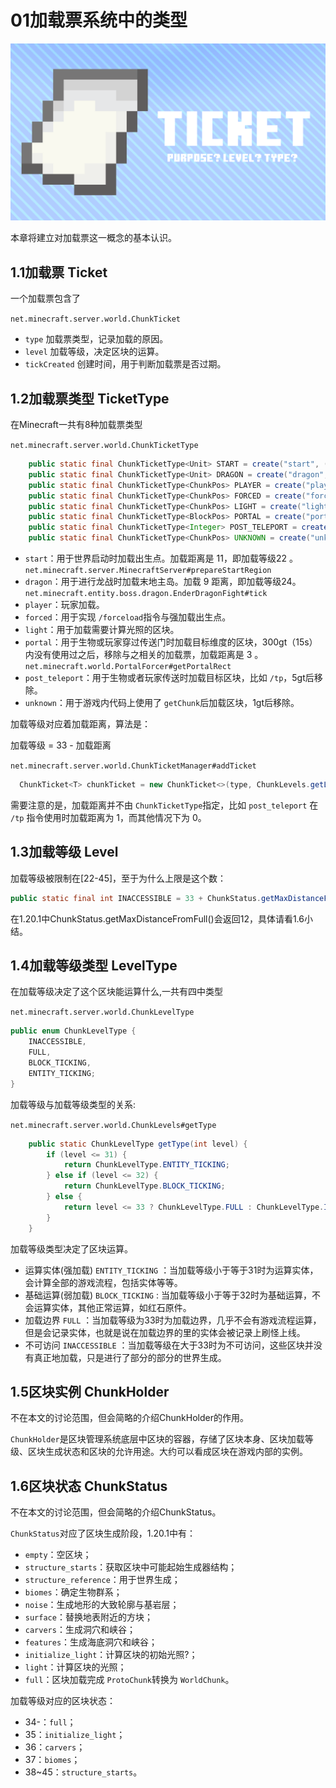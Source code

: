 # 01加载票系统中的类型

![img.png](img/01Ticket.png)

本章将建立对加载票这一概念的基本认识。

## 1.1加载票 Ticket

一个加载票包含了 

`net.minecraft.server.world.ChunkTicket`

* `type` 加载票类型，记录加载的原因。
* `level` 加载等级，决定区块的运算。
* `tickCreated` 创建时间，用于判断加载票是否过期。

## 1.2加载票类型 TicketType

在Minecraft一共有8种加载票类型 

`net.minecraft.server.world.ChunkTicketType`

```java
    public static final ChunkTicketType<Unit> START = create("start", (a, b) -> 0);
    public static final ChunkTicketType<Unit> DRAGON = create("dragon", (a, b) -> 0);
    public static final ChunkTicketType<ChunkPos> PLAYER = create("player", Comparator.comparingLong(ChunkPos::toLong));
    public static final ChunkTicketType<ChunkPos> FORCED = create("forced", Comparator.comparingLong(ChunkPos::toLong));
    public static final ChunkTicketType<ChunkPos> LIGHT = create("light", Comparator.comparingLong(ChunkPos::toLong));
    public static final ChunkTicketType<BlockPos> PORTAL = create("portal", Vec3i::compareTo, 300);
    public static final ChunkTicketType<Integer> POST_TELEPORT = create("post_teleport", Integer::compareTo, 5);
    public static final ChunkTicketType<ChunkPos> UNKNOWN = create("unknown", Comparator.comparingLong(ChunkPos::toLong), 1);
```

* `start`：用于世界启动时加载出生点。加载距离是 11，即加载等级22 。`net.minecraft.server.MinecraftServer#prepareStartRegion`
* `dragon`：用于进行龙战时加载末地主岛。加载 9 距离，即加载等级24。 `net.minecraft.entity.boss.dragon.EnderDragonFight#tick`
* `player`：玩家加载。
* `forced`：用于实现 `/forceload`指令与强加载出生点。
* `light`：用于加载需要计算光照的区块。
* `portal`：用于生物或玩家穿过传送门时加载目标维度的区块，300gt（15s）内没有使用过之后，移除与之相关的加载票，加载距离是 3 。`net.minecraft.world.PortalForcer#getPortalRect`
* `post_teleport`：用于生物或者玩家传送时加载目标区块，比如 `/tp`，5gt后移除。
* `unknown`：用于游戏内代码上使用了 `getChunk`后加载区块，1gt后移除。

加载等级对应着加载距离，算法是：

加载等级 = 33 - 加载距离 

`net.minecraft.server.world.ChunkTicketManager#addTicket`

```java
  ChunkTicket<T> chunkTicket = new ChunkTicket<>(type, ChunkLevels.getLevelFromType(ChunkLevelType.FULL) - radius, argument); //ChunkLevelType.FULL = 33
```

需要注意的是，加载距离并不由 `ChunkTicketType`指定，比如 `post_teleport` 在 `/tp` 指令使用时加载距离为 1，而其他情况下为 0。

## 1.3加载等级 Level

加载等级被限制在[22-45]，至于为什么上限是这个数：

```java
public static final int INACCESSIBLE = 33 + ChunkStatus.getMaxDistanceFromFull();
```

在1.20.1中ChunkStatus.getMaxDistanceFromFull()会返回12，具体请看1.6小结。

## 1.4加载等级类型 LevelType

在加载等级决定了这个区块能运算什么,一共有四中类型 

`net.minecraft.server.world.ChunkLevelType`

```java
public enum ChunkLevelType {
    INACCESSIBLE,
    FULL,
    BLOCK_TICKING,
    ENTITY_TICKING;
}
```

加载等级与加载等级类型的关系:

`net.minecraft.server.world.ChunkLevels#getType`

```java
    public static ChunkLevelType getType(int level) {
        if (level <= 31) {
            return ChunkLevelType.ENTITY_TICKING;
        } else if (level <= 32) {
            return ChunkLevelType.BLOCK_TICKING;
        } else {
            return level <= 33 ? ChunkLevelType.FULL : ChunkLevelType.INACCESSIBLE;
        }
    }
```

加载等级类型决定了区块运算。

* 运算实体(强加载) `ENTITY_TICKING` ：当加载等级小于等于31时为运算实体，会计算全部的游戏流程，包括实体等等。
* 基础运算(弱加载) `BLOCK_TICKING` : 当加载等级小于等于32时为基础运算，不会运算实体，其他正常运算，如红石原件。
* 加载边界 `FULL` ：当加载等级为33时为加载边界，几乎不会有游戏流程运算，但是会记录实体，也就是说在加载边界的里的实体会被记录上刷怪上线。
* 不可访问 `INACCESSIBLE` ：当加载等级在大于33时为不可访问，这些区块并没有真正地加载，只是进行了部分的部分的世界生成。

## 1.5区块实例 ChunkHolder

不在本文的讨论范围，但会简略的介绍ChunkHolder的作用。

`ChunkHolder`是区块管理系统底层中区块的容器，存储了区块本身、区块加载等级、区块生成状态和区块的允许用途。大约可以看成区块在游戏内部的实例。

## 1.6区块状态 ChunkStatus

不在本文的讨论范围，但会简略的介绍ChunkStatus。

`ChunkStatus`对应了区块生成阶段，1.20.1中有：

* `empty`：空区块；
* `structure_starts`：获取区块中可能起始生成器结构；
* `structure_reference`：用于世界生成；
* `biomes`：确定生物群系；
* `noise`：生成地形的大致轮廓与基岩层；
* `surface`：替换地表附近的方块；
* `carvers`：生成洞穴和峡谷；
* `features`：生成海底洞穴和峡谷；
* `initialize_light`：计算区块的初始光照?；
* `light`：计算区块的光照；
* `full`：区块加载完成  `ProtoChunk`转换为 `WorldChunk`。

加载等级对应的区块状态：

* 34-：`full`；
* 35：`initialize_light`；
* 36：`carvers`；
* 37：`biomes`；
* 38~45：`structure_starts`。
